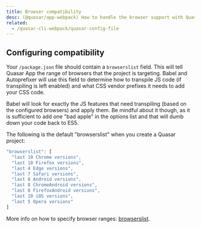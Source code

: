 ```yaml
---
title: Browser compatibility
desc: (@quasar/app-webpack) How to handle the browser support with Quasar CLI.
related:
  - /quasar-cli-webpack/quasar-config-file
---
```


## Configuring compatibility

Your `/package.json` file should contain a `browserslist` field. This will tell Quasar App the range of browsers that the project is targeting. Babel and Autoprefixer will use this field to determine how to transpile JS code (if transpiling is left enabled) and what CSS vendor prefixes it needs to add your CSS code.

Babel will look for exactly the JS features that need transpiling (based on the configured browsers) and apply them. Be mindful about it though, as it is sufficient to add one "bad apple" in the options list and that will dumb down your code back to ES5.

The following is the default "browserslist" when you create a Quasar project:

```js package.json
"browserslist": [
  "last 10 Chrome versions",
  "last 10 Firefox versions",
  "last 4 Edge versions",
  "last 7 Safari versions",
  "last 8 Android versions",
  "last 8 ChromeAndroid versions",
  "last 8 FirefoxAndroid versions",
  "last 10 iOS versions",
  "last 5 Opera versions"
]
```

More info on how to specify browser ranges: [browserslist](https://github.com/browserslist/browserslist).
